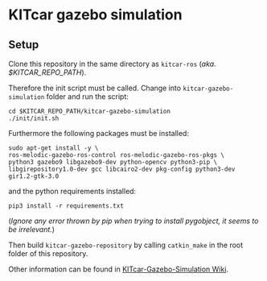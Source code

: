 # KITcar gazebo simulation

## Setup

Clone this repository in the same directory as `kitcar-ros` (*aka. $KITCAR_REPO_PATH*).

Therefore the init script must be called. Change into `kitcar-gazebo-simulation` folder and run the script:
```
cd $KITCAR_REPO_PATH/kitcar-gazebo-simulation
./init/init.sh

```
Furthermore the following packages must be installed:
```
sudo apt-get install -y \
ros-melodic-gazebo-ros-control ros-melodic-gazebo-ros-pkgs \
python3 gazebo9 libgazebo9-dev python-opencv python3-pip \
libgirepository1.0-dev gcc libcairo2-dev pkg-config python3-dev gir1.2-gtk-3.0
```

and the python requirements installed:

```
pip3 install -r requirements.txt
```
(*Ignore any error thrown by pip when trying to install pygobject, it seems to be irrelevant.*)

Then build `kitcar-gazebo-repository` by calling `catkin_make` in the root folder of this repository.

Other information can be found in [KITcar-Gazebo-Simulation Wiki](https://wiki.kitcar-team.de/doku.php?id=technik:repos:kitcar-gazebo-simulation:start).

